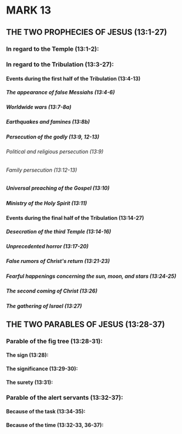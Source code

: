 ---
---
# MARK 13
## THE TWO PROPHECIES OF JESUS (13:1-27) 
###  In regard to the Temple (13:1-2): 
###  In regard to the Tribulation (13:3-27): 
####  Events during the first half of the Tribulation (13:4-13) 
#####  The appearance of false Messiahs (13:4-6) 
#####  Worldwide wars (13:7-8a) 
#####  Earthquakes and famines (13:8b) 
#####  Persecution of the godly (13:9, 12-13) 
######  Political and religious persecution (13:9) 
######  Family persecution (13:12-13) 
#####  Universal preaching of the Gospel (13:10) 
#####  Ministry of the Holy Spirit (13:11) 
####  Events during the final half of the Tribulation (13:14-27) 
#####  Desecration of the third Temple (13:14-16) 
#####  Unprecedented horror (13:17-20) 
#####  False rumors of Christ\'s return (13:21-23) 
#####  Fearful happenings concerning the sun, moon, and stars (13:24-25) 
#####  The second coming of Christ (13:26) 
#####  The gathering of Israel (13:27) 
## THE TWO PARABLES OF JESUS (13:28-37) 
###  Parable of the fig tree (13:28-31): 
####  The sign (13:28): 
####  The significance (13:29-30): 
####  The surety (13:31): 
###  Parable of the alert servants (13:32-37): 
####  Because of the task (13:34-35): 
####  Because of the time (13:32-33, 36-37): 
